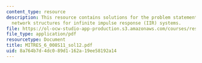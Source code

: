 ```yaml
---
content_type: resource
description: This resource contains solutions for the problem statements related to
  network structures for infinite impulse response (IIR) systems.
file: https://ol-ocw-studio-app-production.s3.amazonaws.com/courses/res-6-008-digital-signal-processing-spring-2011/8a764b7d4dc089d1162a19ee58192a14_MITRES_6_008S11_sol12.pdf
file_type: application/pdf
resourcetype: Document
title: MITRES_6_008S11_sol12.pdf
uid: 8a764b7d-4dc0-89d1-162a-19ee58192a14
---
```

